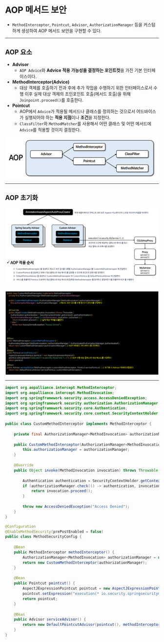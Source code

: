 # AOP 메서드 보안

- `MethodInterceptor`, `Pointcut`, `Advisor`, `AuthorizationManager` 등을 커스텀하게 생성하여 AOP 메서드 보안을 구현할 수 있다.

---

## AOP 요소

- **Advisor**
  - `AOP Advice`와 **Advice 적용 가능성을 결정하는 포인트컷**을 가진 기본 인터페이스이다. 
- **MethodInterceptor(Advice)**
  - 대상 객체를 호출하기 전과 후에 추가 작업을 수행하기 위한 인터페이스로서 수행 이후 실제 대상 객체의 조인포인트 호출(메서드 호출)을 위해 `Joinpoint.proceed()`를 호출한다.
- **Pointcut**
  - AOP에서 `Advice`가 적용될 메서드나 클래스를 정의하는 것으로서 어드바이스가 실행되어야 하는 **적용 지점**이나 **조건**을 지정한다.
  - `ClassFilter`와 `MethodMatcher`를 사용해서 어떤 클래스 및 어떤 메서드에 `Advice`를 적용할 것이지 결정한다.

![img_34.png](image/img_34.png)

---

## AOP 초기화

![img_35.png](image/img_35.png)

![img_36.png](image/img_36.png)

---

```java
import org.aopalliance.intercept.MethodInterceptor;
import org.aopalliance.intercept.MethodInvocation;
import org.springframework.security.access.AccessDeniedException;
import org.springframework.security.authorization.AuthorizationManager;
import org.springframework.security.core.Authentication;
import org.springframework.security.core.context.SecurityContextHolder;

public class CustomMethodInterceptor implements MethodInterceptor {

    private final AuthorizationManager<MethodInvocation> authorizationManager;

    public CustomMethodInterceptor(AuthorizationManager<MethodInvocation> authorizationManager) {
        this.authorizationManager = authorizationManager;
    }

    @Override
    public Object invoke(MethodInvocation invocation) throws Throwable {

        Authentication authentication = SecurityContextHolder.getContextHolderStrategy().getContext().getAuthentication();
        if (authorizationManager.check(() -> authentication, invocation).isGranted()) {
            return invocation.proceed();
        }

        throw new AccessDeniedException("Access Denied");
    }
}
```
```java
@Configuration
@EnableMethodSecurity(prePostEnabled = false)
public class MethodSecurityConfig {

    @Bean
    public MethodInterceptor methodInterceptor() {
        AuthorizationManager<MethodInvocation> authorizationManager = new AuthenticatedAuthorizationManager<>();
        return new CustomMethodInterceptor(authorizationManager);
    }

    @Bean
    public Pointcut pointcut() {
        AspectJExpressionPointcut pointcut = new AspectJExpressionPointcut();
        pointcut.setExpression("execution(* io.security.springsecuritymaster.DataService.*(..))");
        return pointcut;
    }

    @Bean
    public Advisor serviceAdvisor() {
        return new DefaultPointcutAdvisor(pointcut(), methodInterceptor());
    }
}
```
